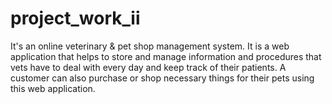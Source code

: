 # project_work_ii
It's an online veterinary &amp; pet shop management system. It is a web application that helps to store and manage information and procedures that vets have to deal with every day and keep track of their patients. A customer can also purchase or shop necessary things for their pets using this web application.
